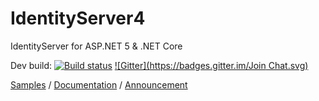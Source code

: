 # IdentityServer4

IdentityServer for ASP.NET 5 & .NET Core

Dev build: [![Build status](https://ci.appveyor.com/api/projects/status/x4t8sk0n6gna0c7w?svg=true)](https://ci.appveyor.com/project/leastprivilege/identityserver4)
[![Gitter](https://badges.gitter.im/Join Chat.svg)](https://gitter.im/IdentityServer/IdentityServer4?utm_source=badge&utm_medium=badge&utm_campaign=pr-badge&utm_content=badge)

[Samples](https://github.com/IdentityServer/IdentityServer4.Samples) / [Documentation](https://identityserver.github.io/Documentation/) / [Announcement](http://leastprivilege.com/2016/01/11/announcing-identityserver-for-asp-net-5-and-net-core/)
